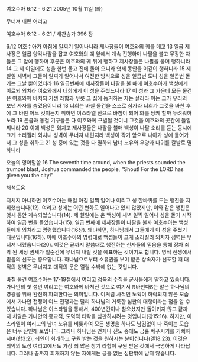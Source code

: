 여호수아 6:12 - 6:21 
2005년 10월 11일 (화)

무너져 내린 여리고



여호수아 6:12 - 6:21 / 새찬송가 396 장


6:12 여호수아가 아침에 일찌기 일어나니라 제사장들이 여호와의 궤를 메고 13 일곱 제사장은 일곱 양각나팔을 잡고 여호와의 궤 앞에서 계속 진행하며 나팔을 불고 무장한 자들은 그 앞에 행하며 후군은 여호와의 궤 뒤에 행하고 제사장들은 나팔을 불며 행하니라 14 그 제 이일에도 성을 한번 돌고 진에 돌아 오니라 엿새 동안을 이같이 행하니라 15 제 칠일 새벽에 그들이 일찌기 일어나서 여전한 방식으로 성을 일곱번 도니 성을 일곱번 돌기는 그날 뿐이었더라 16 일곱번째에 제사장들이 나팔을 불 때에 여호수아가 백성에게 이르되 외치라 여호와께서 너희에게 이 성을 주셨느니라 17 이 성과 그 가운데 모든 물건은 여호와께 바치되 기생 라합과 무릇 그 집에 동거하는 자는 살리라 이는 그가 우리의 보낸 사자를 숨겼음이니라 18 너희는 바칠 물건을 스스로 삼가라 너희가 그것을 바친 후에 그 바친 어느 것이든지 취하면 이스라엘 진으로 바침이 되어 화를 당케 할까 두려워하노라 19 은금과 동철 기구들은 다 여호와께 구별될 것이니 그것을 여호와의 곳간에 들일찌니라 20 이에 백성은 외치고 제사장들은 나팔을 불매 백성이 나팔 소리를 듣는 동시에 크게 소리질러 외치니 성벽이 무너져 내린지라 백성이 각기 앞으로 나아가 성에 들어가서 그 성을 취하고 21 성 중에 있는 것을 다 멸하되 남녀 노유와 우양과 나귀를 칼날로 멸하니라 

오늘의 영어말씀 
16 The seventh time around, when the priests sounded the trumpet blast, Joshua commanded the people, "Shout! For the LORD has given you the city!"

해석도움





지치지 아니하면 
여호수아는 매일 아침 일찍 일어나 여리고 성 한바퀴를 도는 행진을 지휘했습니다(12). 여리고 성에는 어떤 변화도 일어나고 있지 않았지만, 이와 같은 행진은 엿새 동안 계속되었습니다(14). 제 칠일에는 온 백성이 새벽 일찍 일어나 성을 돌기 시작하여 일곱 번을 돌았습니다(15). 일곱 번째에 제사장들이 나팔을 불자 여호수아는 백성들에게 외치라고 명령했습니다(16상). 왜냐하면, 하나님께서 그들에게 이 성을 주셨기 때문입니다(16하). 이에 여호수아의 명령대로 백성들이 크게 소리질러 외치자 성벽은 무너져 내렸습니다(20). 이것은 끝까지 말씀대로 행진하는 신자들의 믿음을 통해 장차 죄악 된 세상 권세가 일순간에 무너져 내릴 것을 예표하는 것이기도 합니다. 영적 전쟁에서 믿음의 선포는 중요합니다. 하나님으로부터 소유권을 부여 받은 상속자가 선포할 때 대적의 성벽은 무너지고 대적의 문은 열릴 수밖에 없는 것입니다. 

바칠 물건 
여호수아는 17-19절에서 여리고 정복의 수칙을 군사들에게 말하고 있습니다. 가나안의 첫 성인 여리고는 여호와께 바쳐진 것으로 여기서 ꡐ바친다ꡑ는 말은 하나님의 영광을 위해 완전히 파괴한다는 의미입니다. 이처럼 사적인 노획이 허락되지 않은 모습에서 가나안 전쟁이 여느 전쟁과는 달리 하나님의 거룩한 심판의 대행이라는 점을 알 수 있습니다. 하나님은 이스라엘을 통해서, 400년간이나 참으셨지만 돌이키지 않고 끝까지 치달은 가나안의 종교적, 도덕적 타락을 심판하시려는 것입니다(창15:16). 하지만, 이스라엘이 여리고의 남녀 노유를 비롯하여 모든 생명을 하나도 남김없이 다 죽이는 모습은 너무 잔인해 보입니다. 그러나 하나님은 언제나 진노 중에도 긍휼 베푸시기를 기뻐하시며(합3:2), 죄인이 회개하고 구원 받는 것을 원하시는 분이십니다(겔18:23). 이것은 죄악의 도성 여리고에서도 가장 죄 많은 창기 라합이 구원 받은 것에서 극명하게 나타납니다. 그러나 끝까지 회개하지 않는 자에게는 긍휼 없는 심판밖에 남지 않습니다.